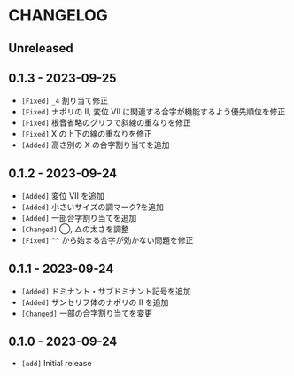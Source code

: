 # CHANGELOG

## Unreleased

## 0.1.3 - 2023-09-25

- `[Fixed]` `_4` 割り当て修正
- `[Fixed]` ナポリの II, 変位 VII に関連する合字が機能するよう優先順位を修正
- `[Fixed]` 根音省略のグリフで斜線の重なりを修正
- `[Fixed]` X の上下の線の重なりを修正
- `[Added]` 高さ別の X の合字割り当てを追加

## 0.1.2 - 2023-09-24

- `[Added]` 変位 VII を追加
- `[Added]` 小さいサイズの調マーク?を追加
- `[Added]` 一部合字割り当てを追加
- `[Changed]` ◯, △の太さを調整
- `[Fixed]` `^^` から始まる合字が効かない問題を修正

## 0.1.1 - 2023-09-24

- `[Added]` ドミナント・サブドミナント記号を追加
- `[Added]` サンセリフ体のナポリの II を追加
- `[Changed]` 一部の合字割り当てを変更

## 0.1.0 - 2023-09-24

- `[add]` Initial release
